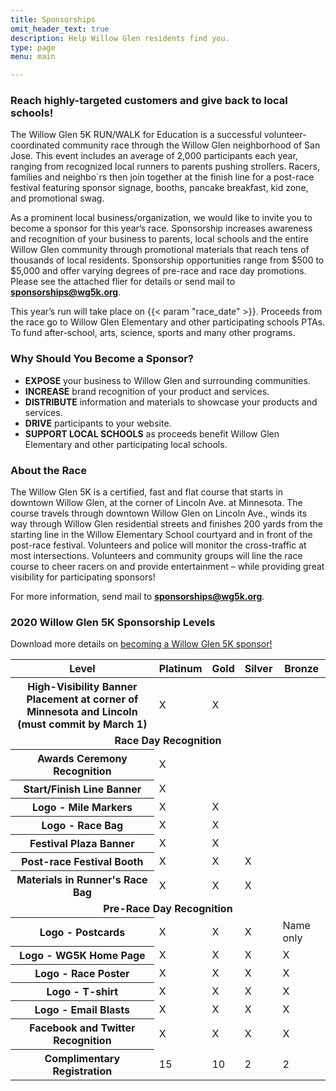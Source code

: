 ```yaml
---
title: Sponsorships
omit_header_text: true
description: Help Willow Glen residents find you.
type: page
menu: main

---
```

### Reach highly-targeted customers and give back to local schools!

The Willow Glen 5K RUN/WALK for Education is a successful volunteer-coordinated community race through the Willow Glen neighborhood of San Jose. This event includes an average of 2,000 participants each year, ranging from recognized local runners to parents pushing strollers. Racers, families and neighbo`rs then join together at the finish line for a post-race festival featuring sponsor signage, booths, pancake breakfast, kid zone, and promotional swag.

As a prominent local business/organization, we would like to invite you to become a sponsor for this year’s race. Sponsorship increases awareness and recognition of your business to parents, local schools and the entire Willow Glen community through promotional materials that reach tens of thousands of local residents. Sponsorship opportunities range from $500 to $5,000 and offer varying degrees of pre-race and race day promotions. Please see the attached flier for details or send mail to **sponsorships@wg5k.org**.

This year’s run will take place on {{< param "race_date" >}}. Proceeds from the race go to Willow Glen Elementary and other participating schools PTAs. To fund after-school, arts, science, sports and many other programs.

### Why Should You Become a Sponsor?
* **EXPOSE**  your business to Willow Glen and surrounding communities.
* **INCREASE** brand recognition of your product and services.
* **DISTRIBUTE** information and materials to showcase your products and services.
* **DRIVE** participants to your website.
* **SUPPORT LOCAL SCHOOLS** as proceeds benefit Willow Glen Elementary and other participating local schools.

### About the Race
The Willow Glen 5K is a certified, fast and flat course that starts in downtown Willow Glen, at the corner of Lincoln Ave. at Minnesota. The course travels through downtown Willow Glen on Lincoln Ave., winds its way through Willow Glen residential streets and finishes 200 yards from the starting line in the Willow Elementary School courtyard and in front of the post-race festival. Volunteers and police will monitor the cross-traffic at most intersections. Volunteers and community groups will line the race course to cheer racers on and provide entertainment – while providing great visibility for participating sponsors!

For more information, send mail to **sponsorships@wg5k.org**.

### 2020 Willow Glen 5K Sponsorship Levels

Download more details on [becoming a Willow Glen 5K sponsor!](/docs/2020_sponsorship_packet.pdf)

<table class="table">
  <thead class="thead-dark">
    <tr>
      <th scope="col">Level</th>
      <th scope="col">Platinum</th>
      <th scope="col">Gold</th>
      <th scope="col">Silver</th>
      <th scope="col">Bronze</th>
    </tr>
  </thead>
  <tbody>
    <tr>
      <th scope="row">High-Visibility Banner Placement at corner of Minnesota and Lincoln <br />(must commit by March 1)</th>
      <td>X</td>
      <td>X</td>
      <td></td>
      <td></td>
    </tr>
    <tr class="table-primary">
        <td colspan="5"><b><center>Race Day Recognition</center></b></td>
    </tr>
    <tr>
      <th scope="row">Awards Ceremony Recognition</th>
      <td>X</td>
      <td></td>
      <td></td>
      <td></td>
    </tr>
    <tr>
      <th scope="row">Start/Finish Line Banner</th>
      <td>X</td>
      <td></td>
      <td></td>
      <td></td>
    </tr>
    <tr>
      <th scope="row">Logo - Mile Markers</th>
      <td>X</td>
      <td>X</td>
      <td></td>
      <td></td>
    </tr>
    <tr>
      <th scope="row">Logo - Race Bag</th>
      <td>X</td>
      <td>X</td>
      <td></td>
      <td></td>
    </tr>
    <tr>
      <th scope="row">Festival Plaza Banner</th>
      <td>X</td>
      <td>X</td>
      <td></td>
      <td></td>
    </tr>
    <tr>
      <th scope="row">Post-race Festival Booth</th>
      <td>X</td>
      <td>X</td>
      <td>X</td>
      <td></td>
    </tr>
    <tr>
      <th scope="row">Materials in Runner's Race Bag</th>
      <td>X</td>
      <td>X</td>
      <td>X</td>
      <td></td>
    </tr>
    <tr class="table-primary">
        <td colspan="5"><b><center>Pre-Race Day Recognition</center></b></td>
    </tr>
    <tr>
      <th scope="row">Logo - Postcards</th>
      <td>X</td>
      <td>X</td>
      <td>X</td>
      <td>Name only</td>
    </tr>
    <tr>
      <th scope="row">Logo - WG5K Home Page</th>
      <td>X</td>
      <td>X</td>
      <td>X</td>
      <td>X</td>
    </tr>
    <tr>
      <th scope="row">Logo - Race Poster</th>
      <td>X</td>
      <td>X</td>
      <td>X</td>
      <td>X</td>
    </tr>
    <tr>
      <th scope="row">Logo - T-shirt</th>
      <td>X</td>
      <td>X</td>
      <td>X</td>
      <td>X</td>
    </tr>
    <tr>
      <th scope="row">Logo - Email Blasts</th>
      <td>X</td>
      <td>X</td>
      <td>X</td>
      <td>X</td>
    </tr>
    <tr>
      <th scope="row">Facebook and Twitter Recognition</th>
      <td>X</td>
      <td>X</td>
      <td>X</td>
      <td>X</td>
    </tr>
    <tr>
      <th scope="row">Complimentary Registration</th>
      <td>15</td>
      <td>10</td>
      <td>2</td>
      <td>2</td>
    </tr>
  </tbody>
</table>